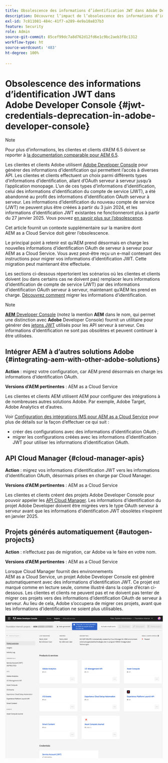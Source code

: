 ```yaml
---
title: Obsolescence des informations d’identification JWT dans Adobe Developer Console
description: Découvrez l’impact de l’obsolescence des informations d’identification JWT dans Adobe Developer Console sur AEM.
exl-id: 7c811081-484c-41f7-a289-4e9a10a837b3
feature: Security
role: Admin
source-git-commit: 85cef99dc7a8d762d12fd6e1c9bc2aeb3f8c1312
workflow-type: ht
source-wordcount: '483'
ht-degree: 100%

---
```


# Obsolescence des informations d’identification JWT dans Adobe Developer Console {#jwt-credentials-deprecation-in-adobe-developer-console}

>[!NOTE]
>
>Pour plus d’informations, les clientes et clients d’AEM 6.5 doivent se reporter à [la documentation comparable pour AEM 6.5](https://experienceleague.adobe.com/fr/docs/experience-manager-65/content/security/jwt-credentials-deprecation-in-adobe-developer-console).

Les clientes et clients Adobe utilisent [Adobe Developer Console](https://developer.adobe.com/console) pour générer des informations d’identification qui permettent l’accès à diverses API. Les clientes et clients effectuent un choix parmi différents types d’informations d’identification, allant d’OAuth serveur à serveur jusqu’à l’application monopage. L’un de ces types d’informations d’identification, celui des informations d’identification du compte de service (JWT), a été abandonné au profit des informations d’identification OAuth serveur à serveur. Les informations d’identification du nouveau compte de service (JWT) ne peuvent plus être créées à partir du 3 juin 2024, et les informations d’identification JWT existantes ne fonctionneront plus à partir du 27 janvier 2025. Vous pouvez [en savoir plus sur l’obsolescence](https://developer.adobe.com/developer-console/docs/guides/authentication/ServerToServerAuthentication/migration/).

Cet article fournit un contexte supplémentaire sur la manière dont AEM as a Cloud Service doit gérer l’obsolescence.

Le principal point à retenir est qu’AEM prend désormais en charge les nouvelles informations d’identification OAuth de serveur à serveur pour AEM as a Cloud Service. Vous avez peut-être reçu un e-mail contenant des instructions pour migrer vos informations d’identification JWT. Cette migration peut maintenant être effectuée.

Les sections ci-dessous répertorient les scénarios où les clientes et clients doivent (ou dans certains cas ne doivent pas) remplacer leurs informations d’identification de compte de service (JWT) par des informations d’identification OAuth serveur à serveur, maintenant qu’AEM les prend en charge. [Découvrez comment](https://developer.adobe.com/developer-console/docs/guides/authentication/ServerToServerAuthentication/migration/#migration-overview) migrer les informations d’identification.

>[!NOTE]
>
>[**AEM** Developer Console](/help/implementing/developing/introduction/development-guidelines.md#crxde-lite-and-developer-console) (notez la mention **AEM** dans le nom, qui permet une distinction avec **Adobe** Developer Console) fournit un utilitaire pour générer des [jetons JWT](/help/implementing/developing/introduction/generating-access-tokens-for-server-side-apis.md) utilisés pour les API serveur à serveur. Ces informations d’identification ne sont pas obsolètes et peuvent continuer à être utilisées.

## Intégrer AEM à d’autres solutions Adobe {#integrating-aem-with-other-adobe-solutions}

**Action** : migrez votre configuration, car AEM prend désormais en charge les informations d’identification OAuth.

**Versions d’AEM pertinentes** : AEM as a Cloud Service

Les clientes et clients AEM utilisent AEM pour configurer des intégrations à de nombreuses autres solutions Adobe. Par exemple, Adobe Target, Adobe Analytics et d’autres.

Voir [Configuration des intégrations IMS pour AEM as a Cloud Service](/help/security/setting-up-ims-integrations-for-aem-as-a-cloud-service.md) pour plus de détails sur la façon d’effectuer ce qui suit :

* créer des configurations avec des informations d’identification OAuth ;
* migrer les configurations créées avec les informations d’identification JWT pour utiliser les informations d’identification OAuth.

## API Cloud Manager {#cloud-manager-apis}

**Action** : migrez vos informations d’identification JWT vers les informations d’identification OAuth, désormais prises en charge par Cloud Manager.

**Versions d’AEM pertinentes** : AEM as a Cloud Service

Les clientes et clients créent des projets Adobe Developer Console pour pouvoir appeler les [API Cloud Manager](https://developer.adobe.com/experience-cloud/cloud-manager/guides/getting-started/create-api-integration/). Les informations d’identification du projet Adobe Developer doivent être migrées vers le type OAuth serveur à serveur avant que les informations d’identification JWT obsolètes n’expirent en janvier 2025.

## Projets générés automatiquement {#autogen-projects}

**Action** : n’effectuez pas de migration, car Adobe va le faire en votre nom.

**Versions d’AEM pertinentes** : AEM as a Cloud Service

Lorsque Cloud Manager fournit des environnements AEM as a Cloud Service, un projet Adobe Developer Console est génèré automatiquement avec des informations d’identification JWT. Ce projet est marqué comme en lecture seule, comme illustré dans la copie d’écran ci-dessous. Les clientes et clients ne peuvent pas et ne doivent pas tenter de migrer ces projets vers des informations d’identification OAuth de serveur à serveur. Au lieu de cela, Adobe s’occupera de migrer ces projets, avant que les informations d’identification ne soient plus utilisables.

![Projets générés automatiquement](/help/security/assets/jwt-deprecation-autogen-projects.png)
